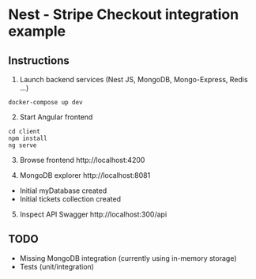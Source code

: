 # Nest - Stripe Checkout integration example

## Instructions

1. Launch backend services (Nest JS, MongoDB, Mongo-Express, Redis ...)
```
docker-compose up dev
````

2. Start Angular frontend
```
cd client
npm install
ng serve
```

3. Browse frontend http://localhost:4200

4. MongoDB explorer http://localhost:8081
- Initial myDatabase created
- Initial tickets collection created

5. Inspect API Swagger http://localhost:300/api

## TODO
- Missing MongoDB integration (currently using in-memory storage)
- Tests (unit/integration)